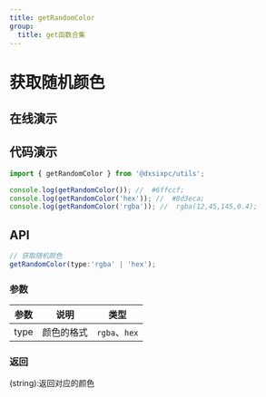 ```yaml
---
title: getRandomColor
group:
  title: get函数合集
---
```


# 获取随机颜色

## 在线演示

<code src="./RandomColor.tsx"></code>

## 代码演示

```js
import { getRandomColor } from '@dxsixpc/utils';

console.log(getRandomColor()); //  #6ffccf;
console.log(getRandomColor('hex')); //  #8d3eca;
console.log(getRandomColor('rgba')); //  rgba(12,45,145,0.4);
```

## API

```typescript
// 获取随机颜色
getRandomColor(type:'rgba' | 'hex');
```

### 参数

| 参数 | 说明       | 类型          |
| ---- | ---------- | ------------- |
| type | 颜色的格式 | `rgba`、`hex` |

### 返回

(string):返回对应的颜色
